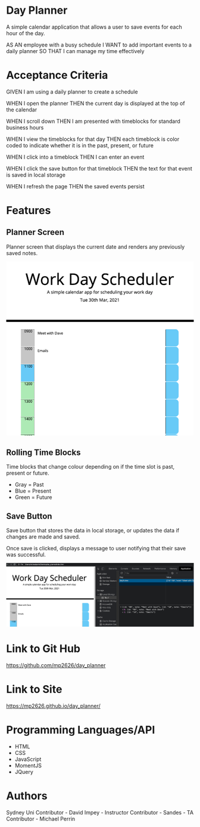 # Day Planner

A simple calendar application that allows a user to save events for each hour of the day.

AS AN employee with a busy schedule
I WANT to add important events to a daily planner
SO THAT I can manage my time effectively

# Acceptance Criteria

GIVEN I am using a daily planner to create a schedule

WHEN I open the planner
THEN the current day is displayed at the top of the calendar

WHEN I scroll down
THEN I am presented with timeblocks for standard business hours

WHEN I view the timeblocks for that day
THEN each timeblock is color coded to indicate whether it is in the past, present, or future

WHEN I click into a timeblock
THEN I can enter an event

WHEN I click the save button for that timeblock
THEN the text for that event is saved in local storage

WHEN I refresh the page
THEN the saved events persist

# Features

## Planner Screen

Planner screen that displays the current date and renders any previously saved notes.

![Planner Screen](images/plannerscreen.png)

## Rolling Time Blocks

Time blocks that change colour depending on if the time slot is past, present or future.

* Gray = Past
* Blue = Present
* Green = Future

## Save Button

Save button that stores the data in local storage, or updates the data if changes are made and saved.

Once save is clicked, displays a message to user notifying that their save was successful.

![Save Screen](images/saveScreen.png)

# Link to Git Hub

https://github.com/mp2626/day_planner

# Link to Site

https://mp2626.github.io/day_planner/

# Programming Languages/API

* HTML
* CSS
* JavaScript
* MomentJS
* JQuery

# Authors
Sydney Uni
Contributor - David Impey - Instructor
Contributor - Sandes - TA
Contributor - Michael Perrin
